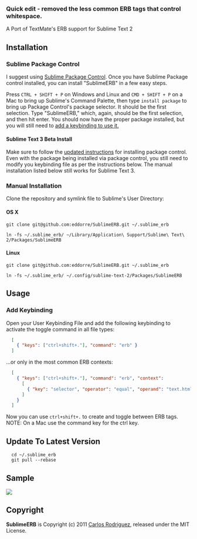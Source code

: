 ### Quick edit - removed the less common ERB tags that control whitespace.

A Port of TextMate's ERB support for Sublime Text 2

## Installation

### Sublime Package Control

I suggest using [Sublime Package Control](https://sublime.wbond.net/). Once you have Sublime Package control installed, you can install "SublimeERB" in a few easy steps.

Press `CTRL + SHIFT + P` on Windows and Linux and `CMD + SHIFT + P` on a Mac to bring up Sublime's Command Palette, then type `install package` to bring up Package Control's package selector. It should be the first selection. Type "SublimeERB," which, again, should be the first selection, and then hit enter. You should now have the proper package installed, but you will still need to [add a keybinding to use it.](#add-keybinding)

#### Sublime Text 3 Beta Install

Make sure to follow the [updated instructions](http://wbond.net/sublime_packages/package_control/installation#st3) for installing package control. Even with the package being installed via package control, you still need to modify you keybinding file as per the instructions below. The manual installation listed below still works for Sublime Text 3.


### Manual Installation

Clone the repository and symlink file to Sublime's User Directory:

#### OS X

```
git clone git@github.com:eddorre/SublimeERB.git ~/.sublime_erb

ln -fs ~/.sublime_erb/ ~/Library/Application\ Support/Sublime\ Text\ 2/Packages/SublimeERB

```

#### Linux

```
git clone git@github.com:eddorre/SublimeERB.git ~/.sublime_erb

ln -fs ~/.sublime_erb/ ~/.config/sublime-text-2/Packages/SublimeERB
```

## Usage

### Add Keybinding

Open your User Keybinding File and add the following keybinding to activate the toggle command in all file types:

```json
  [
    { "keys": ["ctrl+shift+."], "command": "erb" }
  ]
```

...or only in the most common ERB contexts:

```json
  [
    { "keys": ["ctrl+shift+."], "command": "erb", "context":
      [
        { "key": "selector", "operator": "equal", "operand": "text.html.ruby, text.haml, source.yaml, source.css, source.scss, source.js, source.coffee" }
      ]
    }
  ]
```

Now you can use `ctrl+shift+.` to create and toggle between ERB tags. NOTE: On a Mac use the command key for the ctrl key.

## Update To Latest Version

```
  cd ~/.sublime_erb
  git pull --rebase
```

Sample
----------
<img src="https://github.com/eddorre/SublimeERB/raw/master/erb.gif" />

Copyright
---------

**SublimeERB** is Copyright (c) 2011 [Carlos Rodriguez](http://eddorre.com), released under the MIT License.

